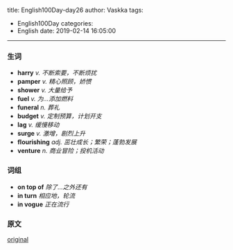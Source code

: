 title: English100Day-day26
author: Vaskka
tags:
  - English100Day
categories:
  - English
date: 2019-02-14 16:05:00
---
### 生词

+ **harry** *v. 不断索要，不断烦扰*
+ **pamper** *v. 精心照顾，娇惯*
+ **shower** *v. 大量给予*
+ **fuel** *v. 为...添加燃料*
+ **funeral** *n. 葬礼*
+ **budget** *v. 定制预算，计划开支*
+ **lag** *v. 缓慢移动*
+ **surge** *v. 激增，剧烈上升*
+ **flourishing** *adj. 茁壮成长；繁荣；蓬勃发展*
+ **venture** *n. 商业冒险；投机活动*

### 词组

+ **on top of** *除了...之外还有*
+ **in turn** *相应地，轮流*
+ **in vogue** *正在流行*

### 原文

[original](https://www.reuters.com/article/us-southkorea-economy-pets/like-a-son-but-cheaper-harried-south-koreans-pamper-pets-instead-of-having-kids-idUSKCN1PI029)
